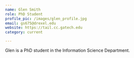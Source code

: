 ```yaml
---
name: Glen Smith
role: PhD Student
profile_pic: /images/glen_profile.jpg
email: gs675@drexel.edu
website: https://tail.cc.gatech.edu
category: current

---
```


Glen is a PhD student in the Information Science Department.
